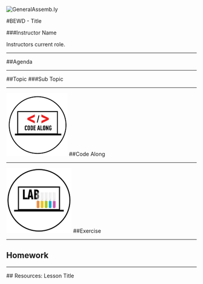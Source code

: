 ![GeneralAssemb.ly](https://github.com/generalassembly/ga-ruby-on-rails-for-devs/raw/master/images/ga.png "GeneralAssemb.ly")

#BEWD - Title

###Instructor Name

Instructors current role.

---


##Agenda



---


##Topic
###Sub Topic



---


![GeneralAssemb.ly](../../assets/ICL_icons/Code_along_icon_md.png)
##Code Along


---


![GeneralAssemb.ly](../../assets/ICL_icons/Exercise_icon_md.png)
##Exercise

---


## Homework


---


<div id="resources">
## Resources: Lesson Title

